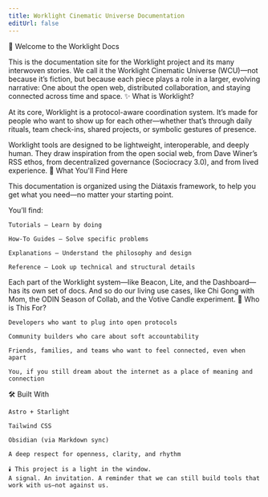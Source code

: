 ```yaml
---
title: Worklight Cinematic Universe Documentation
editUrl: false
---
```


👋 Welcome to the Worklight Docs

This is the documentation site for the Worklight project and its many interwoven stories.
We call it the Worklight Cinematic Universe (WCU)—not because it’s fiction, but because each piece plays a role in a larger, evolving narrative:
One about the open web, distributed collaboration, and staying connected across time and space.
✨ What is Worklight?

At its core, Worklight is a protocol-aware coordination system.
It’s made for people who want to show up for each other—whether that’s through daily rituals, team check-ins, shared projects, or symbolic gestures of presence.

Worklight tools are designed to be lightweight, interoperable, and deeply human.
They draw inspiration from the open social web, from Dave Winer’s RSS ethos, from decentralized governance (Sociocracy 3.0), and from lived experience.
🔧 What You'll Find Here

This documentation is organized using the Diátaxis framework, to help you get what you need—no matter your starting point.

You’ll find:

```
Tutorials – Learn by doing

How-To Guides – Solve specific problems

Explanations – Understand the philosophy and design

Reference – Look up technical and structural details
```

Each part of the Worklight system—like Beacon, Lite, and the Dashboard—has its own set of docs.
And so do our living use cases, like Chi Gong with Mom, the ODIN Season of Collab, and the Votive Candle experiment.
🌱 Who is This For?

```
Developers who want to plug into open protocols

Community builders who care about soft accountability

Friends, families, and teams who want to feel connected, even when apart

You, if you still dream about the internet as a place of meaning and connection
```

🛠 Built With

```
Astro + Starlight

Tailwind CSS

Obsidian (via Markdown sync)

A deep respect for openness, clarity, and rhythm

🕯️ This project is a light in the window.
A signal. An invitation. A reminder that we can still build tools that work with us—not against us.
```
